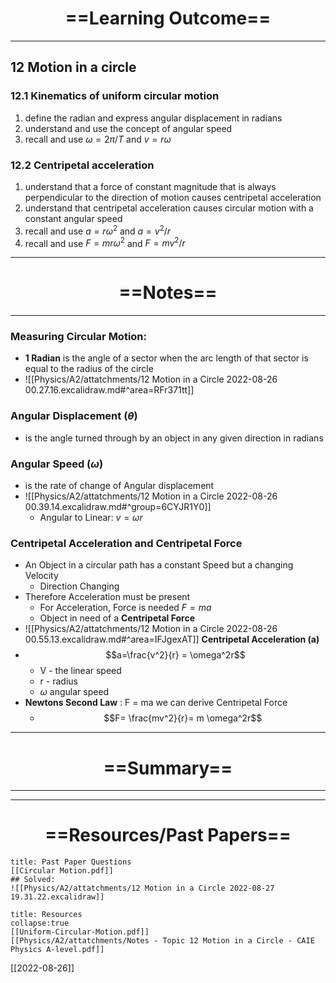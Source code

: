 # <center> ==Learning Outcome==  </center>
___

 ## 12 Motion in a circle 

 ### 12.1 Kinematics of uniform circular motion 
 1. define the radian and express angular displacement in radians 
 2.  understand and use the concept of angular speed 
 3.  recall and use $ω = 2π / T$ and $v = rω$ 

 ### 12.2 Centripetal acceleration 
1. understand that a force of constant magnitude that is always perpendicular to the direction of motion causes centripetal acceleration 
2.  understand that centripetal acceleration causes circular motion with a constant angular speed 
3.  recall and use $a = rω^2$ and $a = v^2 / r$ 
4.  recall and use $F = mrω^2$ and $F = mv^2 / r$ 


___
# <center> ==Notes==  </center>
___
### Measuring Circular Motion:
- **1 Radian**  is the angle of a sector when the arc length of that sector is equal to the radius of the circle
- ![[Physics/A2/attatchments/12 Motion in a Circle 2022-08-26 00.27.16.excalidraw.md#^area=RFr371tt]]
### **Angular Displacement ($\theta$)** 
- is the angle turned through by an object in any given direction in radians
### **Angular Speed ($\omega$)**
- is the rate of change of Angular displacement
- ![[Physics/A2/attatchments/12 Motion in a Circle 2022-08-26 00.39.14.excalidraw.md#^group=6CYJR1Y0]]
	- Angular to Linear: $v = \omega r$

### Centripetal Acceleration and Centripetal Force
- An Object in a circular path has a constant Speed but a changing Velocity
	- Direction Changing
- Therefore Acceleration must be present
	- For Acceleration, Force is needed $F=ma$
	- Object in need of a **Centripetal Force**
- ![[Physics/A2/attatchments/12 Motion in a Circle 2022-08-26 00.55.13.excalidraw.md#^area=IFJgexAT]]
**Centripetal Acceleration (a)**
- $$a=\frac{v^2}{r} = \omega^2r$$
	- V - the linear speed
	- r - radius
	- $\omega$ angular speed
- **Newtons Second Law** : F = ma we can derive Centripetal Force
	- $$F= \frac{mv^2}{r}= m \omega^2r$$
___

# <center> ==Summary==  </center>
___



___



# <center> ==Resources/Past Papers==  </center>
```ad-note
title: Past Paper Questions
[[Circular Motion.pdf]]
## Solved:
![[Physics/A2/attatchments/12 Motion in a Circle 2022-08-27 19.31.22.excalidraw]]
```

```ad-info
title: Resources
collapse:true
[[Uniform-Circular-Motion.pdf]]
[[Physics/A2/attatchments/Notes - Topic 12 Motion in a Circle - CAIE Physics A-level.pdf]]
```
[[2022-08-26]]